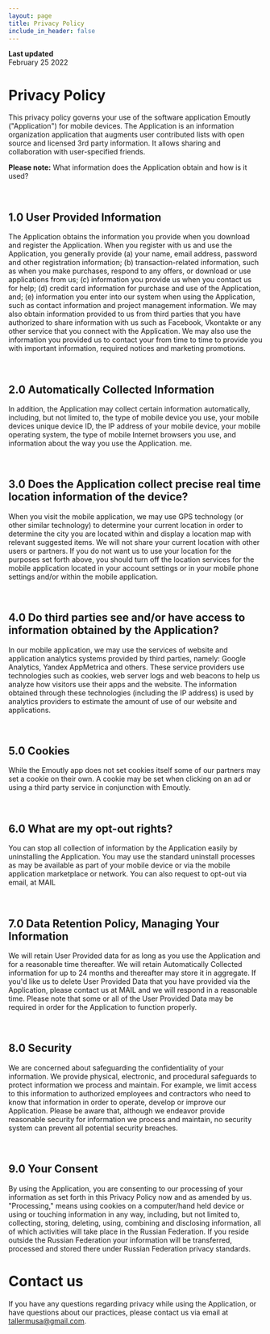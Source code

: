 ```yaml
---
layout: page
title: Privacy Policy
include_in_header: false
---
```


**Last updated**  
February 25 2022

# Privacy Policy
This privacy policy governs your use of the software application Emoutly ("Application") for mobile devices. The Application is an information organization application that augments user contributed lists with open source and licensed 3rd party information. It allows sharing and collaboration with user-specified friends.

**Please note:** What information does the Application obtain and how is it used?

<br>

## 1.0 User Provided Information
The Application obtains the information you provide when you download and register the Application. When you register with us and use the Application, you generally provide (a) your name, email address, password and other registration information; (b) transaction-related information, such as when you make purchases, respond to any offers, or download or use applications from us; (c) information you provide us when you contact us for help; (d) credit card information for purchase and use of the Application, and; (e) information you enter into our system when using the Application, such as contact information and project management information. We may also obtain information provided to us from third parties that you have authorized to share information with us such as Facebook, Vkontakte or any other service that you connect with the Application. We may also use the information you provided us to contact your from time to time to provide you with important information, required notices and marketing promotions.

<br>

## 2.0 Automatically Collected Information
In addition, the Application may collect certain information automatically, including, but not limited to, the type of mobile device you use, your mobile devices unique device ID, the IP address of your mobile device, your mobile operating system, the type of mobile Internet browsers you use, and information about the way you use the Application.
me.

<br>

## 3.0 Does the Application collect precise real time location information of the device?
When you visit the mobile application, we may use GPS technology (or other similar technology) to determine your current location in order to determine the city you are located within and display a location map with relevant suggested items. We will not share your current location with other users or partners. If you do not want us to use your location for the purposes set forth above, you should turn off the location services for the mobile application located in your account settings or in your mobile phone settings and/or within the mobile application.

<br>

## 4.0 Do third parties see and/or have access to information obtained by the Application?

In our mobile application, we may use the services of website and application analytics systems provided by third parties, namely: Google Analytics, Yandex AppMetrica and others.
These service providers use technologies such as cookies, web server logs and web beacons to help us analyze how visitors use their apps and the website. The information obtained through these technologies (including the IP address) is used by analytics providers to estimate the amount of use of our website and applications.

<br>

## 5.0 Cookies
While the Emoutly app does not set cookies itself some of our partners may set a cookie on their own. A cookie may be set when clicking on an ad or using a third party service in conjunction with Emoutly.


<br>

## 6.0 What are my opt-out rights?
You can stop all collection of information by the Application easily by uninstalling the Application. You may use the standard uninstall processes as may be available as part of your mobile device or via the mobile application marketplace or network. You can also request to opt-out via email, at MAIL 

<br>

## 7.0 Data Retention Policy, Managing Your Information
We will retain User Provided data for as long as you use the Application and for a reasonable time thereafter. We will retain Automatically Collected information for up to 24 months and thereafter may store it in aggregate. If you'd like us to delete User Provided Data that you have provided via the Application, please contact us at MAIL and we will respond in a reasonable time. Please note that some or all of the User Provided Data may be required in order for the Application to function properly.

<br>

## 8.0 Security
We are concerned about safeguarding the confidentiality of your information. We provide physical, electronic, and procedural safeguards to protect information we process and maintain. For example, we limit access to this information to authorized employees and contractors who need to know that information in order to operate, develop or improve our Application. Please be aware that, although we endeavor provide reasonable security for information we process and maintain, no security system can prevent all potential security breaches.

<br>

## 9.0 Your Consent

By using the Application, you are consenting to our processing of your information as set forth in this Privacy Policy now and as amended by us. "Processing," means using cookies on a computer/hand held device or using or touching information in any way, including, but not limited to, collecting, storing, deleting, using, combining and disclosing information, all of which activities will take place in the Russian Federation. If you reside outside the Russian Federation your information will be transferred, processed and stored there under Russian Federation privacy standards.

# Contact us
If you have any questions regarding privacy while using the Application, or have questions about our practices, please contact us via email at tallermusa@gmail.com.
